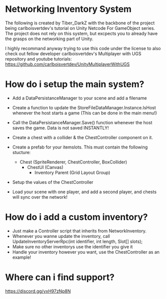 # Networking Inventory System
The following is created by Tiber_DarkZ with the backbone of the project being carlboisvertdev's tutorial on Unity Netcode For GameObject series.
The project does not rely on this system, but excpects you to already have the grasps on the networking part of Unity.

I highly recommand anyway trying to use this code under the license to also check out fellow developer carlboisvertdev's Multiplayer with UGS repository and youtube tutorials:
https://github.com/carlboisvertdev/UnityMultiplayerWithUGS

# How do i setup the main system?
- Add a DataPersistanceManager to your scene and add a filename
- Create a function to update the StoreFileDataManager.Instance.IsHost whenever the host starts a game (This can be done in the main menu!)
- Call the DataPersistanceManager.Save() function whenever the host saves the game. Data is not saved INSTANTLY!
- Create a chest with a collider & the ChestController component on it.
- Create a prefab for your itemslots. This must contain the following stucture:
  * Chest (SpriteRenderer, ChestController, BoxCollider)
     * ChestUI (Canvas)
         * Inventory Parent (Grid Layout Group)

- Setup the values of the ChestController
- Load your scene with one player, and add a second player, and chests will sync over the network!

# How do i add a custom inventory?
- Just make a Controller script that inherits from NetworkInventory.
- Whenever you wanne update the inventory, call UpdateInventoryServerRpc(int identifier, int length, Slot[] slots);
- Make sure no other inventorys use the identifier you give it
- Handle your inventory however you want, use the ChestController as an example!

# Where can i find support?
https://discord.gg/vxH97zNp8N
